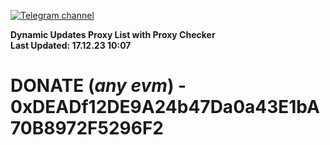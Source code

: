 [![Telegram channel](https://img.shields.io/endpoint?url=https://runkit.io/damiankrawczyk/telegram-badge/branches/master?url=https://t.me/n4z4v0d)](https://t.me/n4z4v0d) 

**Dynamic Updates Proxy List with Proxy Checker**  
**Last Updated: 17.12.23 10:07**

# DONATE (_any evm_) - 0xDEADf12DE9A24b47Da0a43E1bA70B8972F5296F2
